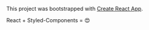 This project was bootstrapped with [Create React App](https://github.com/facebookincubator/create-react-app).


React + Styled-Components = 😍

